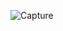 ![Capture](https://user-images.githubusercontent.com/114738289/204844080-5268441e-b290-488c-86ee-ef5e25e59988.PNG)
